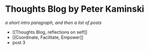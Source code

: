 # Thoughts Blog by Peter Kaminski

_a short intro paragraph, and then a list of posts_

- [[Thoughts Blog, reflections on self]]
- [[Coordinate, Facilitate, Empower]]
- post 3
